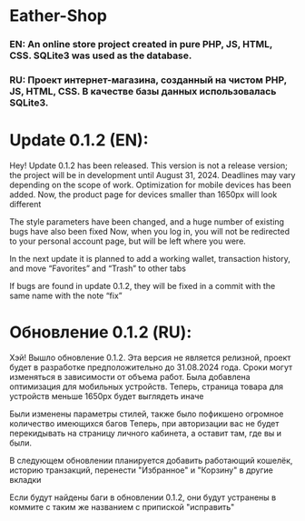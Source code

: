 # Eather-Shop
### EN: An online store project created in pure PHP, JS, HTML, CSS. SQLite3 was used as the database.

### RU: Проект интернет-магазина, созданный на чистом PHP, JS, HTML, CSS. В качестве базы данных использовалась SQLite3.

# Update 0.1.2 (EN):
Hey! Update 0.1.2 has been released. This version is not a release version; the project will be in development until August 31, 2024. Deadlines may vary depending on the scope of work.
Optimization for mobile devices has been added. Now, the product page for devices smaller than 1650px will look different

The style parameters have been changed, and a huge number of existing bugs have also been fixed
Now, when you log in, you will not be redirected to your personal account page, but will be left where you were.

In the next update it is planned to add a working wallet, transaction history, and move “Favorites” and “Trash” to other tabs

If bugs are found in update 0.1.2, they will be fixed in a commit with the same name with the note “fix”


# Обновление 0.1.2 (RU):
Хэй! Вышло обновление 0.1.2. Эта версия не является релизной, проект будет в разработке предположительно до 31.08.2024 года. Сроки могут изменяться в зависимости от объема работ.
Была добавлена оптимизация для мобильных устройств. Теперь, страница товара для устройств меньше 1650px будет выглядеть иначе

Были изменены параметры стилей, также было пофикшено огромное количество имеющихся багов
Теперь, при авторизации вас не будет перекидывать на страницу личного кабинета, а оставит там, где вы и были.

В следующем обновлении планируется добавить работающий кошелёк, историю транзакций, перенести "Избранное" и "Корзину" в другие вкладки

Если будут найдены баги в обновлении 0.1.2, они будут устранены в коммите с таким же названием с припиской "исправить"
